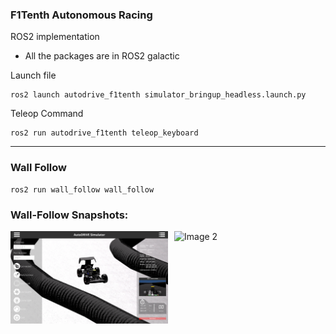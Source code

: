 ### F1Tenth Autonomous Racing

ROS2 implementation 

- All the packages are in ROS2 galactic

Launch file
```
ros2 launch autodrive_f1tenth simulator_bringup_headless.launch.py
```

Teleop Command
```
ros2 run autodrive_f1tenth teleop_keyboard
```
---
### Wall Follow
```
ros2 run wall_follow wall_follow
```

### Wall-Follow Snapshots:
<div style="display: flex;">
  <img src="wall_follow/images/wall_follow_1.png" alt="Image 1" width="50%" style="margin-right: 10px;" />
  <img src="wall_follow/images/wall_follow_2.png" alt="Image 2" width="50%" />
</div>